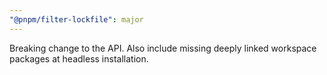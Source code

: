 ```yaml
---
"@pnpm/filter-lockfile": major
---
```


Breaking change to the API. Also include missing deeply linked workspace packages at headless installation.
